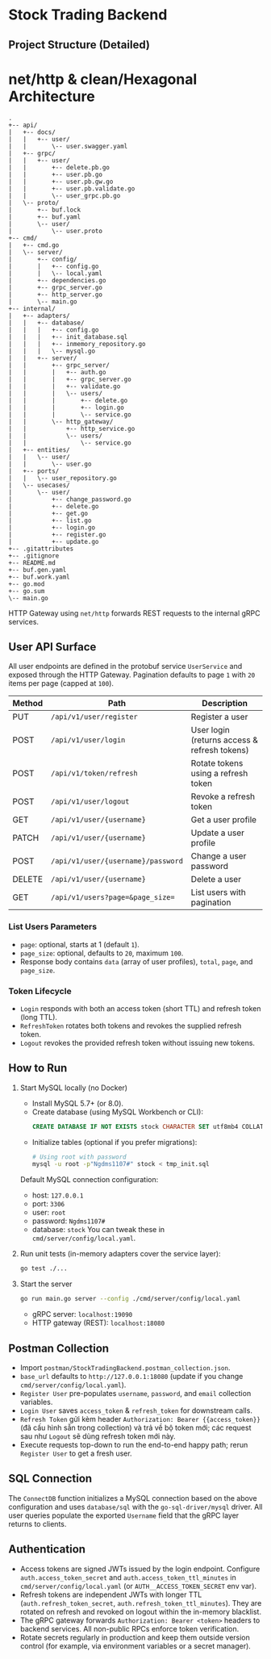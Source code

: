 # Stock Trading Backend

## Project Structure (Detailed)

# net/http & clean/Hexagonal Architecture
```
.
+-- api/
|   +-- docs/
|   |   +-- user/
|   |       \-- user.swagger.yaml
|   +-- grpc/
|   |   +-- user/
|   |       +-- delete.pb.go
|   |       +-- user.pb.go
|   |       +-- user.pb.gw.go
|   |       +-- user.pb.validate.go
|   |       \-- user_grpc.pb.go
|   \-- proto/
|       +-- buf.lock
|       +-- buf.yaml
|       \-- user/
|           \-- user.proto
+-- cmd/
|   +-- cmd.go
|   \-- server/
|       +-- config/
|       |   +-- config.go
|       |   \-- local.yaml
|       +-- dependencies.go
|       +-- grpc_server.go
|       +-- http_server.go
|       \-- main.go
+-- internal/
|   +-- adapters/
|   |   +-- database/
|   |   |   +-- config.go
|   |   |   +-- init_database.sql
|   |   |   +-- inmemory_repository.go
|   |   |   \-- mysql.go
|   |   +-- server/
|   |       +-- grpc_server/
|   |       |   +-- auth.go
|   |       |   +-- grpc_server.go
|   |       |   +-- validate.go
|   |       |   \-- users/
|   |       |       +-- delete.go
|   |       |       +-- login.go
|   |       |       \-- service.go
|   |       \-- http_gateway/
|   |           +-- http_service.go
|   |           \-- users/
|   |               \-- service.go
|   +-- entities/
|   |   \-- user/
|   |       \-- user.go
|   +-- ports/
|   |   \-- user_repository.go
|   \-- usecases/
|       \-- user/
|           +-- change_password.go
|           +-- delete.go
|           +-- get.go
|           +-- list.go
|           +-- login.go
|           +-- register.go
|           +-- update.go
+-- .gitattributes
+-- .gitignore
+-- README.md
+-- buf.gen.yaml
+-- buf.work.yaml
+-- go.mod
+-- go.sum
\-- main.go
```

HTTP Gateway using `net/http` forwards REST requests to the internal gRPC services.

## User API Surface
All user endpoints are defined in the protobuf service `UserService` and exposed through the HTTP Gateway. Pagination defaults to page `1` with `20` items per page (capped at `100`).

| Method | Path | Description |
| ------ | ----- | ----------- |
| PUT    | `/api/v1/user/register` | Register a user |
| POST   | `/api/v1/user/login`    | User login (returns access & refresh tokens) |
| POST   | `/api/v1/token/refresh` | Rotate tokens using a refresh token |
| POST   | `/api/v1/user/logout`   | Revoke a refresh token |
| GET    | `/api/v1/user/{username}` | Get a user profile |
| PATCH  | `/api/v1/user/{username}` | Update a user profile |
| POST   | `/api/v1/user/{username}/password` | Change a user password |
| DELETE | `/api/v1/user/{username}` | Delete a user |
| GET    | `/api/v1/users?page=&page_size=` | List users with pagination |

### List Users Parameters
- `page`: optional, starts at 1 (default `1`).
- `page_size`: optional, defaults to `20`, maximum `100`.
- Response body contains `data` (array of user profiles), `total`, `page`, and `page_size`.

### Token Lifecycle
- `Login` responds with both an access token (short TTL) and refresh token (long TTL).
- `RefreshToken` rotates both tokens and revokes the supplied refresh token.
- `Logout` revokes the provided refresh token without issuing new tokens.

## How to Run
1. Start MySQL locally (no Docker)
   - Install MySQL 5.7+ (or 8.0).
   - Create database (using MySQL Workbench or CLI):
     ```sql
     CREATE DATABASE IF NOT EXISTS stock CHARACTER SET utf8mb4 COLLATE utf8mb4_unicode_ci;
     ```
   - Initialize tables (optional if you prefer migrations):
     ```bash
     # Using root with password
     mysql -u root -p"Ngdms1107#" stock < tmp_init.sql
     ```
   Default MySQL connection configuration:
   - host: `127.0.0.1`
   - port: `3306`
   - user: `root`
   - password: `Ngdms1107#`
   - database: `stock`
   You can tweak these in `cmd/server/config/local.yaml`.

2. Run unit tests (in-memory adapters cover the service layer):
   ```bash
   go test ./...
   ```

3. Start the server
   ```bash
   go run main.go server --config ./cmd/server/config/local.yaml
   ```
   - gRPC server: `localhost:19090`
   - HTTP gateway (REST): `localhost:18080`

## Postman Collection
- Import `postman/StockTradingBackend.postman_collection.json`.
- `base_url` defaults to `http://127.0.0.1:18080` (update if you change `cmd/server/config/local.yaml`).
- `Register User` pre-populates `username`, `password`, and `email` collection variables.
- `Login User` saves `access_token` & `refresh_token` for downstream calls.
- `Refresh Token` gửi kèm header `Authorization: Bearer {{access_token}}` (đã cấu hình sẵn trong collection) và trả về bộ token mới; các request sau như `Logout` sẽ dùng refresh token mới này.
- Execute requests top-down to run the end-to-end happy path; rerun `Register User` to get a fresh user.

## SQL Connection
The `ConnectDB` function initializes a MySQL connection based on the above configuration and uses `database/sql` with the `go-sql-driver/mysql` driver. All user queries populate the exported `Username` field that the gRPC layer returns to clients.

## Authentication
- Access tokens are signed JWTs issued by the login endpoint. Configure `auth.access_token_secret` and `auth.access_token_ttl_minutes` in `cmd/server/config/local.yaml` (or `AUTH__ACCESS_TOKEN_SECRET` env var).
- Refresh tokens are independent JWTs with longer TTL (`auth.refresh_token_secret`, `auth.refresh_token_ttl_minutes`). They are rotated on refresh and revoked on logout within the in-memory blacklist.
- The gRPC gateway forwards `Authorization: Bearer <token>` headers to backend services. All non-public RPCs enforce token verification.
- Rotate secrets regularly in production and keep them outside version control (for example, via environment variables or a secret manager).

